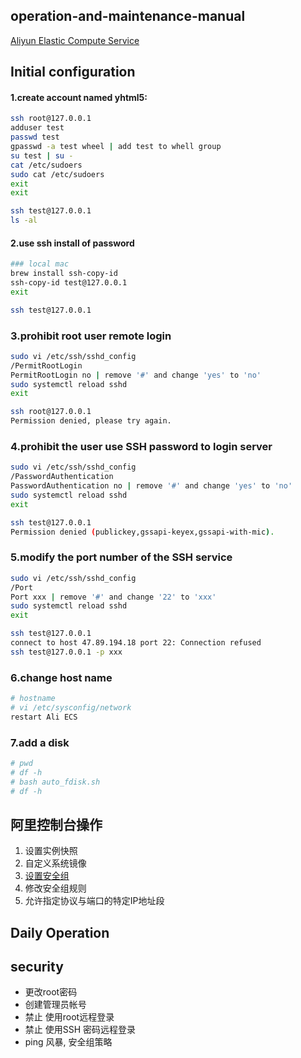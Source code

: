 ## operation-and-maintenance-manual

[Aliyun Elastic Compute Service][aliecs]

## Initial configuration

#### 1.create account named yhtml5:

```sh
ssh root@127.0.0.1
adduser test
passwd test
gpasswd -a test wheel | add test to whell group
su test | su -
cat /etc/sudoers
sudo cat /etc/sudoers
exit
exit

ssh test@127.0.0.1
ls -al
```

#### 2.use ssh install of password

```sh
### local mac
brew install ssh-copy-id
ssh-copy-id test@127.0.0.1
exit

ssh test@127.0.0.1
```

### 3.prohibit root user remote login

```sh
sudo vi /etc/ssh/sshd_config
/PermitRootLogin
PermitRootLogin no | remove '#' and change 'yes' to 'no'
sudo systemctl reload sshd
exit

ssh root@127.0.0.1
Permission denied, please try again.
```

### 4.prohibit the user use SSH password to login server

```sh
sudo vi /etc/ssh/sshd_config
/PasswordAuthentication
PasswordAuthentication no | remove '#' and change 'yes' to 'no'
sudo systemctl reload sshd
exit

ssh test@127.0.0.1
Permission denied (publickey,gssapi-keyex,gssapi-with-mic).
```

### 5.modify the port number of the SSH service

```sh
sudo vi /etc/ssh/sshd_config
/Port
Port xxx | remove '#' and change '22' to 'xxx'
sudo systemctl reload sshd
exit

ssh test@127.0.0.1
connect to host 47.89.194.18 port 22: Connection refused
ssh test@127.0.0.1 -p xxx
```

### 6.change host name

```sh
# hostname
# vi /etc/sysconfig/network
restart Ali ECS
```

### 7.add a disk

```sh
# pwd
# df -h
# bash auto_fdisk.sh
# df -h
```

## 阿里控制台操作

1. 设置实例快照
2. 自定义系统镜像
3. [设置安全组][安全组应用案例]
4. 修改安全组规则
5. 允许指定协议与端口的特定IP地址段

## Daily Operation

## security
* 更改root密码
* 创建管理员帐号
* 禁止 使用root远程登录
* 禁止 使用SSH 密码远程登录
* ping 风暴, 安全组策略


[安全组应用案例]:https://help.aliyun.com/document_detail/25475.html?spm=5176.2020520101.121.2.9mmMov
[aliecs]:http://ninghao.net/course/1584
